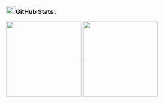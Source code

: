 

### <img src="https://media.giphy.com/media/cj87CxfRtrUifF3Ryk/giphy.gif" width="25px" height="20px">GitHub Stats :

<a href="https://www.linkedin.com/in/nihalshx/">
  <img height=200 align="center" src="https://github-readme-stats.vercel.app/api?username=nihalshx" />
</a>
<a href="https://www.linkedin.com/in/nihalshx/">
  <img height=200 align="center" src="https://github-readme-stats.vercel.app/api/top-langs?username=nihalshx&layout=compact&langs_count=8&card_width=320" />
</a>


